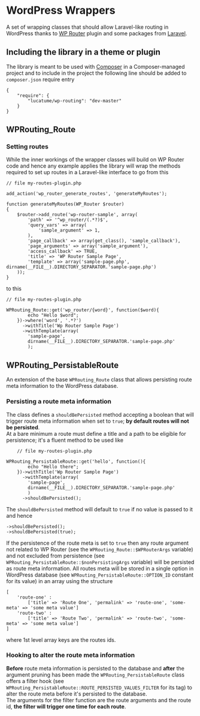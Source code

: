 # WordPress Wrappers

A set of wrapping classes that should allow Laravel-like routing in WordPress thanks to [WP Router](https://wordpress.org/plugins/wp-router/) plugin and some packages from [Laravel](http://laravel.com/).

## Including the library in a theme or plugin
The library is meant to be used with [Composer](https://getcomposer.org/) in a Composer-managed project and to include in the project the following line should be added to <code>composer.json</code> require entry

    {
        "require": {
            "lucatume/wp-routing": "dev-master"
        }
    } 

## WPRouting_Route

### Setting routes
While the inner workings of the wrapper classes will build on WP Router code and hence any example applies the library will wrap the methods required to set up routes in a Laravel-like interface to go from this

    // file my-routes-plugin.php

    add_action('wp_router_generate_routes', 'generateMyRoutes');

    function generateMyRoutes(WP_Router $router)
    {
        $router->add_route('wp-router-sample', array(
            'path' => '^wp_router/(.*?)$',
            'query_vars' => array(
                'sample_argument' => 1,
            ),
            'page_callback' => array(get_class(), 'sample_callback'),
            'page_arguments' => array('sample_argument'),
            'access_callback' => TRUE,
            'title' => 'WP Router Sample Page',
            'template' => array('sample-page.php', dirname(__FILE__).DIRECTORY_SEPARATOR.'sample-page.php')
        ));
    }

to this

    // file my-routes-plugin.php

    WPRouting_Route::get('wp_router/{word}', function($word){
            echo "Hello $word";
        })->where('word', '.*?')
          ->withTitle('Wp Router Sample Page')
          ->withTemplate(array(
            'sample-page',
            dirname(__FILE__).DIRECTORY_SEPARATOR.'sample-page.php'
            );

## WPRouting_PersistableRoute
An extension of the base `WPRouting_Route` class that allows persisting route meta information to the WordPress database.

### Persisting a route meta information
The class defines a `shouldBePersisted` method accepting a boolean that will trigger route meta information when set to `true`; **by default routes will not be persisted**.  
At a bare minimum a route must define a title and a path to be eligible for persistence; it's a fluent method to be used like

        // file my-routes-plugin.php

    WPRouting_PersistableRoute::get('hello', function(){
            echo "Hello there";
        })->withTitle('Wp Router Sample Page')
          ->withTemplate(array(
            'sample-page',
            dirname(__FILE__).DIRECTORY_SEPARATOR.'sample-page.php'
            )
          ->shouldBePersisted();

The `shouldBePersisted` method will default to `true` if no value is passed to it and hence 

    ->shouldBePersisted();
    ->shouldBePersisted(true);

If the persistence of the route meta is set to `true`  then any route argument not related to WP Router (see the `WPRouting_Route::$WPRouterArgs` variable) and not excluded from persistence (see `WPRouting_PersistableRoute::$nonPersistingArgs` variable) will be persisted as route meta information.
All routes meta will be stored in a single option in WordPress database (see `WPRouting_PersistableRoute::OPTION_ID` constant for its value) in an array using the structure
    
    [
        'route-one' :
            ['title' => 'Route One', 'permalink' => 'route-one', 'some-meta' => 'some meta value']
        'route-two' :
            ['title' => 'Route Two', 'permalink' => 'route-two', 'some-meta' => 'some meta value']
    ]

where 1st level array keys are the routes ids.

### Hooking to alter the route meta information
**Before** route meta information is persisted to the database and **after** the argument pruning has been made the `WPRouting_PersistableRoute` class offers a filter hook (see <code>WPRouting_PersistableRoute::ROUTE_PERSISTED_VALUES_FILTER</code> for its tag) to alter the route meta before it's persisted to the database.  
The arguments for the filter function are the route arguments and the route id, **the filter will trigger one time for each route**.
